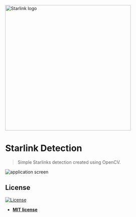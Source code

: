 <a href="https://www.starlink.com"><img src="https://upload.wikimedia.org/wikipedia/commons/a/a8/Starlink_Logo.svg" width="400px" title="Starlink logo" alt="Starlink logo"></a>

# Starlink Detection

> Simple Starlinks detection created using OpenCV.

![application screen](https://i.imgur.com/MgaP5ej.png)

## License

[![License](http://img.shields.io/:license-mit-blue.svg?style=flat-square)](http://badges.mit-license.org)

- **[MIT license](http://opensource.org/licenses/mit-license.php)**
